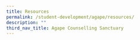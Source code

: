 ```yaml
---
title: Resources
permalink: /student-development/agape/resources/
description: ""
third_nav_title: Agape Counselling Sanctuary
---
```

